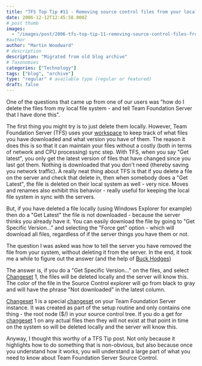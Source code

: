 ```yaml
---
title: "TFS Top Tip #11 - Removing source control files from your local file system"
date: 2006-12-12T12:45:58.000Z
# post thumb
images:
  - "/images/post/2006-tfs-top-tip-11-removing-source-control-files-from-your-local-file-system.jpg"
#author
author: "Martin Woodward"
# description
description: "Migrated from old blog archive"
# Taxonomies
categories: ["Technology"]
tags: ["blog", "archive"]
type: "regular" # available type (regular or featured)
draft: false
---
```


One of the questions that came up from one of our users was "how do I delete the files from my local file system - and tell Team Foundation Server that I have done this". 

The first thing you might try is to just delete them locally.  However, Team Foundation Server (TFS) uses your [workspace](http://msdn2.microsoft.com/en-us/library/ms181383(VS.80).aspx) to keep track of what files you have downloaded and what version you have of them.  The reason it does this is so that it can maintain your files without a costly (both in terms of network and CPU processing) sync step.  With TFS, when you say "Get latest", you only get the latest version of files that have changed since you last got them.  Nothing is downloaded that you don't need (thereby saving you network traffic).  A really neat thing about TFS is that if you delete a file on the server and check that delete in, then when somebody does a "Get Latest", the file is deleted on their local system as well - very nice.  Moves and renames also exhibit this behavior - really useful for keeping the local file system in sync with the servers.   

But, if you have deleted a file locally (using Windows Explorer for example) then do a "Get Latest" the file is not downloaded - because the server thinks you already have it.  You can easily download the file by going to "Get Specific Version..." and selecting the "Force get" option - which will download all files, regardless of if the server things you have them or not. 

The question I was asked was how to tell the server you have removed the file from your system, without deleting it from the server.  In the end, it took me a while to figure out the answer (and the help of [Buck Hodges](http://blogs.msdn.com/buckh/)) 

The answer is, if you do a "Get Specific Version..." on the files, and select [Changeset](http://msdn2.microsoft.com/en-us/library/ms181408(VS.80).aspx) 1, the files will be deleted locally and the server will know this.  The color of the file in the Source Control explorer will go from black to gray and will have the phrase "Not downloaded" in the latest column. 

[Changeset](http://msdn2.microsoft.com/en-us/library/ms181408(VS.80).aspx) 1 is a special [changeset](http://msdn2.microsoft.com/en-us/library/ms181408(VS.80).aspx) on your Team Foundation Server instance.  It was created as part of the setup routine and only contains one thing - the root node ($/) in your source control tree.  If you do a get for [changeset](http://msdn2.microsoft.com/en-us/library/ms181408(VS.80).aspx) 1 on any actual files then they will not exist at that point in time on the system so will be deleted locally and the server will know this. 

Anyway, I thought this worthy of a TFS Tip post.  Not only because it highlights how to do something that is non-obvious, but also because once you understand how it works, you will understand a large part of what you need to know about Team Foundation Server Source Control.